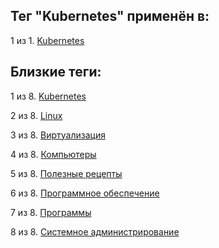 ## Тег "Kubernetes" применён в:

1 из 1. [Kubernetes](../Компьютеры%20и%20софт/Программы/Kubernetes.md)

## Близкие теги:

1 из 8. [Kubernetes](./kubernetes.md)

2 из 8. [Linux](./linux.md)

3 из 8. [Виртуализация](./виртуализация.md)

4 из 8. [Компьютеры](./компьютеры.md)

5 из 8. [Полезные рецепты](./полезные%20рецепты.md)

6 из 8. [Программное обеспечение](./программное%20обеспечение.md)

7 из 8. [Программы](./программы.md)

8 из 8. [Системное администрирование](./системное%20администрирование.md)

